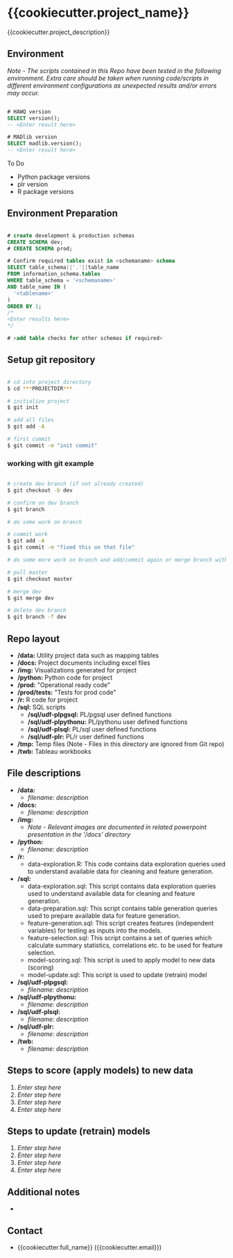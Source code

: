 # {{cookiecutter.project_name}}

{{cookiecutter.project_description}}


## Environment

*Note - The scripts contained in this Repo have been tested in the following
environment. Extra care should be taken when running code/scripts in different
environment configurations as unexpected results and/or errors may occur.*

```sql

# HAWQ version
SELECT version();
-- <Enter result here>

# MADlib version
SELECT madlib.version();
-- <Enter result here>

```

To Do
* Python package versions
* plr version
* R package versions


## Environment Preparation

``` sql

# create development & production schemas
CREATE SCHEMA dev;
# CREATE SCHEMA prod;

# Confirm required tables exist in <schemaname> schema
SELECT table_schema||'.'||table_name
FROM information_schema.tables
WHERE table_schema = '<schemaname>'
AND table_name IN (
  '<tablename>'
)
ORDER BY 1;
/*
<Enter results here>
*/

# <add table checks for other schemas if required>
```


## Setup git repository
```bash

# cd into project directory
$ cd ***PROJECTDIR***

# initialize project
$ git init

# add all files
$ git add -A

# first commit
$ git commit -m "init commit"

```

### working with git example
```bash

# create dev branch (if not already created)
$ git checkout -b dev

# confirm on dev branch
$ git branch

# do some work on branch

# commit work
$ git add -A
$ git commit -m "fixed this on that file"

# do some more work on branch and add/commit again or merge branch with master

# pull master
$ git checkout master

# merge dev
$ git merge dev

# delete dev branch
$ git branch -f dev

```

## Repo layout

* **/data:** Utility project data such as mapping tables
* **/docs:** Project documents including excel files
* **/img:** Visualizations generated for project
* **/python:** Python code for project
* **/prod:** "Operational ready code"
* **/prod/tests:**  "Tests for prod code"
* **/r:** R code for project
* **/sql:** SQL scripts
  * **/sql/udf-plpgsql:** PL/pgsql user defined functions
  * **/sql/udf-plpythonu:** PL/pythonu user defined functions
  * **/sql/udf-plsql:** PL/sql user defined functions
  * **/sql/udf-plr:** PL/r user defined functions
* **/tmp:** Temp files (Note - Files in this directory are ignored from Git repo)
* **/twb:** Tableau workbooks


## File descriptions

* **/data:**
  * *filename: description*
* **/docs:**
  * *filename: description*
* **/img:**
  * *Note - Relevant images are documented in related powerpoint presentation in
    the '/docs' directory*
* **/python:**
  * *filename: description*
* **/r:**
  * data-exploration.R: This code contains data exploration queries used
    to understand available data for cleaning and feature generation.
* **/sql:**
  * data-exploration.sql: This script contains data exploration queries used
    to understand available data for cleaning and feature generation.
  * data-preparation.sql:  This script contains table generation queries
    used to prepare available data for feature generation.
  * feature-generation.sql: This script creates features (independent
    variables) for testing as inputs into the models.
  * feature-selection.sql: This script contains a set of queries which
    calculate summary statistics, correlations etc. to be used for feature
    selection.
  * model-scoring.sql: This script is used to apply model to new data (scoring)
  * model-update.sql: This script is used to update (retrain) model
* **/sql/udf-plpgsql:**
  * *filename: description*
* **/sql/udf-plpythonu:**
  * *filename: description*
* **/sql/udf-plsql:**
  * *filename: description*
* **/sql/udf-plr:**
  * *filename: description*
* **/twb:**
  * *filename: description*


## Steps to score (apply models) to new data

1. *Enter step here*
2. *Enter step here*
3. *Enter step here*
4. *Enter step here*


## Steps to update (retrain) models

1. *Enter step here*
2. *Enter step here*
3. *Enter step here*
4. *Enter step here*


## Additional notes

* <Insert any additional notes here>

## Contact

* {{cookiecutter.full_name}} ({{cookiecutter.email}})
